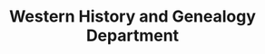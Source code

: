 ---
layout: repo
title: "Western History and Genealogy Department"
id: 12558
permalink: repos/12558/
---